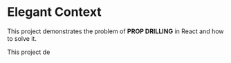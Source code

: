 # Elegant Context

This project demonstrates the problem of <b>PROP DRILLING</b> in React and how to solve it.

This project de
